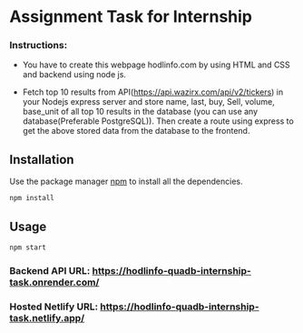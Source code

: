 # Assignment Task for Internship

### Instructions:
- You have to create this webpage hodlinfo.com by using HTML and CSS and backend using node js.

- Fetch top 10 results from API(https://api.wazirx.com/api/v2/tickers) in your Nodejs express server and store name, last, buy, Sell, volume, base_unit of all top 10 results in the database (you can use any database(Preferable PostgreSQL)).
Then create a route using express to get the above stored data from the database to the frontend.

## Installation

Use the package manager [npm](https://www.npmjs.com/) to install all the dependencies.

```bash
npm install
```

## Usage

```bash
npm start
```

### Backend API URL: https://hodlinfo-quadb-internship-task.onrender.com/
### Hosted Netlify URL: https://hodlinfo-quadb-internship-task.netlify.app/